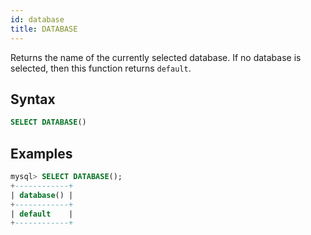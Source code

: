 ```yaml
---
id: database
title: DATABASE
---
```


Returns the name of the currently selected database. If no database is selected, then this function returns `default`.

## Syntax

```sql
SELECT DATABASE() 
```

## Examples

```sql
mysql> SELECT DATABASE();
+------------+
| database() |
+------------+
| default    |
+------------+
```
